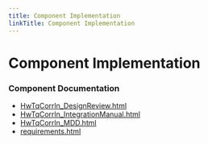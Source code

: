 ```yaml
---
title: Component Implementation
linkTitle: Component Implementation
---
```


# Component Implementation
### Component Documentation

- [HwTqCorrln_DesignReview.html](doc/HwTqCorrln_DesignReview.html)
- [HwTqCorrln_IntegrationManual.html](doc/HwTqCorrln_IntegrationManual.html)
- [HwTqCorrln_MDD.html](doc/HwTqCorrln_MDD.html)
- [requirements.html](doc/requirements.html)

